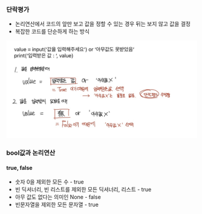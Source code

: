 ### 단락평가
- 논리연산에서 코드의 앞만 보고 값을 정할 수 있는 경우 뒤는 보지 않고 값을 결정
- 복잡한 코드를 단순하게 하는 방식

![alt text](image-3.png)

### bool값과 논리연산
#### true, false
- 숫자 0을 제외한 모든 수 - true
- 빈 딕셔너리, 빈 리스트를 제외한 모든 딕셔너리, 리스트 - true
- 아무 값도 없다는 의미인 None - false
- 빈문자열을 제외한 모든 문자열 - true
